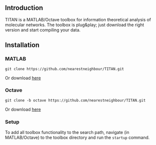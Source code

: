 ## Introduction
TITAN is a MATLAB/Octave toolbox for information theoretical analysis of molecular networks. The toolbox is plug&play; just download the right version and start compiling your data.

## Installation
### MATLAB
```shell
git clone https://github.com/nearestneighbour/TITAN.git
```
Or download [here](https://github.com/nearestneighbour/TITAN/archive/master.zip)
### Octave
```shell
git clone -b octave https://github.com/nearestneighbour/TITAN.git
```
Or download [here](https://github.com/nearestneighbour/TITAN/archive/octave.zip)
### Setup
To add all toolbox functionality to the search path, navigate (in MATLAB/Octave) to the toolbox directory and run the `startup` command.